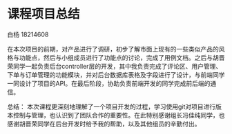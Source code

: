 # 课程项目总结
白杨 18214608

在本次项目的前期，对产品进行了调研，初步了解市面上现有的一些类似产品的风格与功能点，然后与小组成员进行了功能点的讨论，完成了用例文档。之后与胡晋荣同学一起负责后台controller层的开发，其中我负责完成了评论区、用户管理、下单与订单管理的功能模块，并对后台数据库表格及字段进行了设计，与前端同学一同设计了项目的API。在最后阶段，协助负责前端开发的同学完成前后端的通信。

总结：
本次课程更深刻地理解了一个项目开发的过程，学习使用git对项目进行版本控制与管理，也认识到了团队合作的重要性。在此特别感谢组长冯佳纯同学，也感谢胡晋荣同学在后台开发时给予我的帮助，以及其他组员的辛勤付出。